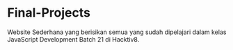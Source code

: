 # Final-Projects
Website Sederhana yang berisikan semua yang sudah dipelajari dalam kelas JavaScript Development Batch 21 di Hacktiv8.
